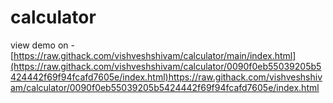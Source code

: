 # calculator
view demo on - [https://raw.githack.com/vishveshshivam/calculator/main/index.html](https://raw.githack.com/vishveshshivam/calculator/0090f0eb55039205b5424442f69f94fcafd7605e/index.html)https://raw.githack.com/vishveshshivam/calculator/0090f0eb55039205b5424442f69f94fcafd7605e/index.html
